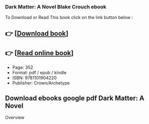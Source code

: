 ### Dark Matter: A Novel Blake Crouch ebook

To Download or Read This book click on the link button below :

## 👉  [**[Download book](http://filesbooks.info/download.php?group=book&from=github.com&id=434520&lnk=1066 "Download book")**]

## 👉  [**[Read online book](http://filesbooks.info/download.php?group=book&from=github.com&id=434520&lnk=1066 "Read online book")**]


* Page: 352
* Format: pdf / epub / kindle
* ISBN: 9781101904220
* Publisher: Crown/Archetype



## Download ebooks google pdf Dark Matter: A Novel


Overview




